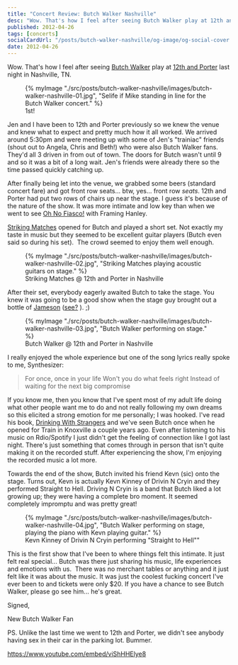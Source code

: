 ```yaml
---
title: "Concert Review: Butch Walker Nashville"
desc: "Wow. That's how I feel after seeing Butch Walker play at 12th and Porter last night in Nashville, TN. Here is my quick write up about our experience."
published: 2012-04-26
tags: [concerts]
socialCardUrl: "/posts/butch-walker-nashville/og-image/og-social-cover.jpg"
date: 2012-04-26
---
```

Wow. That's how I feel after seeing [Butch Walker](http://butchwalker.com/ "Butch Walker") play at [12th and Porter](http://12thandporterlive.com/ "12th and Porter") last night in Nashville, TN.

<figure>
	{% myImage "./src/posts/butch-walker-nashville/images/butch-walker-nashville-01.jpg", "Selife if Mike standing in line for the Butch Walker concert." %}
    <figcaption>1st!</figcaption>
</figure>

Jen and I have been to 12th and Porter previously so we knew the venue and knew what to expect and pretty much how it all worked. We arrived around 5:30pm and were meeting up with some of Jen's "trainiac" friends (shout out to Angela, Chris and Beth!) who were also Butch Walker fans. They'd all 3 driven in from out of town. The doors for Butch wasn't until 9 and so it was a bit of a long wait. Jen's friends were already there so the time passed quickly catching up.

After finally being let into the venue, we grabbed some beers (standard concert fare) and got front row seats... btw, yes... front row _seats_. 12th and Porter had put two rows of chairs up near the stage. I guess it's because of the nature of the show. It was more intimate and low key than when we went to see [Oh No Fiasco!](http://ohnofiasco.com/ "Oh No Fiasco!") with Framing Hanley.

[Striking Matches](http://strikingmatches.com/ "Striking Matches") opened for Butch and played a short set. Not exactly my taste in music but they seemed to be excellent guitar players (Butch even said so during his set).  The crowd seemed to enjoy them well enough.

<figure>
	{% myImage "./src/posts/butch-walker-nashville/images/butch-walker-nashville-02.jpg", "Striking Matches playing acoustic guitars on stage." %}
    <figcaption>Striking Matches @ 12th and Porter in Nashville</figcaption>
</figure>

After their set, everybody eagerly awaited Butch to take the stage. You knew it was going to be a good show when the stage guy brought out a bottle of [Jameson](http://www.jamesonwhiskey.com/default.aspx "Party Time!") ([see?](http://www.flickr.com/photos/pamperedjen76/6970285540/in/set-72157629903975133/ "Fun!") ). ;)

<figure>
	{% myImage "./src/posts/butch-walker-nashville/images/butch-walker-nashville-03.jpg", "Butch Walker performing on stage." %}
    <figcaption>Butch Walker @ 12th and Porter in Nashville</figcaption>
</figure>

I really enjoyed the whole experience but one of the song lyrics really spoke to me, Synthesizer:

> For once, once in your life Won't you do what feels right Instead of waiting for the next big compromise

If you know me, then you know that I've spent most of my adult life doing what other people want me to do and not really following my own dreams so this elicited a strong emotion for me personally; I was hooked. I've read his book, [Drinking With Strangers](http://www.goodreads.com/book/show/10784962-drinking-with-strangers "Drinking With Strangers on Goodreads") and we've seen Butch once when he opened for Train in Knoxville a couple years ago. Even after listening to his music on Rdio/Spotify I just didn't get the feeling of connection like I got last night. There's just something that comes through in person that isn't quite making it on the recorded stuff. After experiencing the show, I'm enjoying the recorded music a lot more.

Towards the end of the show, Butch invited his friend Kevn (sic) onto the stage. Turns out, Kevn is actually Kevn Kinney of Drivin N Cryin and they performed Straight to Hell. Driving N Cryin is a band that Butch liked a lot growing up; they were having a complete bro moment. It seemed completely impromptu and was pretty great!

<figure>
	{% myImage "./src/posts/butch-walker-nashville/images/butch-walker-nashville-04.jpg", "Butch Walker performing on stage, playing the piano with Kevn playing guitar." %}
    <figcaption>Kevn Kinney of Drivin N Cryin performing "Straight to Hell""</figcaption>
</figure>

This is the first show that I've been to where things felt this intimate. It just felt real special... Butch was there just sharing his music, life experiences and emotions with us.  There was no merchant tables or anything and it just felt like it was about the music. It was just the coolest fucking concert I've ever been to and tickets were only $20. If you have a chance to see Butch Walker, please go see him... he's great.

Signed,

New Butch Walker Fan

PS. Unlike the last time we went to 12th and Porter, we didn't see anybody having sex in their car in the parking lot. Bummer.

https://www.youtube.com/embed/viShHHElye8
